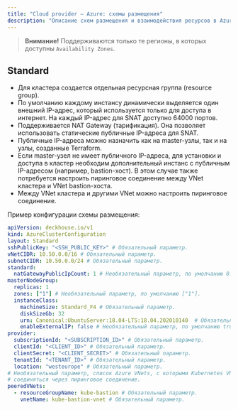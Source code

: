 ```yaml
---
title: "Cloud provider — Azure: схемы размещения"
description: "Описание схем размещения и взаимодействия ресурсов в Azure при работе облачного провайдера Deckhouse."
---
```


> **Внимание!** Поддерживаются только те регионы, в которых доступны `Availability Zones`.

## Standard

* Для кластера создается отдельная ресурсная группа (resource group).
* По умолчанию каждому инстансу динамически выделяется один внешний IP-адрес, который используется только для доступа в интернет. На каждый IP-адрес для SNAT доступно 64000 портов.
* Поддерживается NAT Gateway (тарификация). Она позволяет использовать статические публичные IP-адреса для SNAT.
* Публичные IP-адреса можно назначить как на master-узлы, так и на узлы, созданные Terraform.
* Если master-узел не имеет публичного IP-адреса, для установки и доступа в кластер необходим дополнительный инстанс с публичным IP-адресом (например, bastion-хост). В этом случае также потребуется настроить пиринговое соединение между VNet кластера и VNet bastion-хоста.
* Между VNet кластера и другими VNet можно настроить пиринговое соединение.

Пример конфигурации схемы размещения:

```yaml
apiVersion: deckhouse.io/v1
kind: AzureClusterConfiguration
layout: Standard
sshPublicKey: "<SSH_PUBLIC_KEY>" # Обязательный параметр.
vNetCIDR: 10.50.0.0/16 # Обязательный параметр.
subnetCIDR: 10.50.0.0/24 # Обязательный параметр.
standard:
  natGatewayPublicIpCount: 1 # Необязательный параметр, по умолчанию 0.
masterNodeGroup:
  replicas: 1
  zones: ["1"] # Необязательный параметр, по умолчанию ["1"].
  instanceClass:
    machineSize: Standard_F4 # Обязательный параметр.
    diskSizeGb: 32
    urn: Canonical:UbuntuServer:18.04-LTS:18.04.202010140  # Обязательный параметр.
    enableExternalIP: false # Необязательный параметр, по умолчанию true.
provider:
  subscriptionId: "<SUBSCRIPTION_ID>" # Обязательный параметр.
  clientId: "<CLIENT_ID>" # Обязательный параметр.
  clientSecret: "<CLIENT_SECRET>" # Обязательный параметр.
  tenantId: "<TENANT_ID>" # Обязательный параметр.
  location: "westeurope" # Обязательный параметр.
# Необязательный параметр, список Azure VNets, с которыми Kubernetes VNet будет
# соединяться через пиринговое соединение.
peeredVNets:
  - resourceGroupName: kube-bastion # Обязательный параметр.
    vnetName: kube-bastion-vnet # Обязательный параметр.
```
